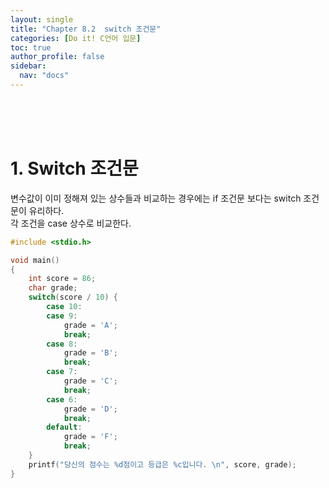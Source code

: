 ```yaml
---
layout: single
title: "Chapter 8.2  switch 조건문"
categories: [Do it! C언어 입문]
toc: true
author_profile: false
sidebar:
  nav: "docs"
---
```

<br><br><br>

# 1. Switch 조건문
변수값이 이미 정해져 있는 상수들과 비교하는 경우에는 if 조건문 보다는 switch 조건문이 유리하다.<br>
각 조건을 case 상수로 비교한다.
```c
#include <stdio.h>

void main()
{
    int score = 86;
    char grade;
    switch(score / 10) {
        case 10:
        case 9:
            grade = 'A';
            break;
        case 8:
            grade = 'B';
            break;
        case 7:
            grade = 'C';
            break;
        case 6:
            grade = 'D';
            break;
        default:
            grade = 'F';
            break;
    }
    printf("당신의 점수는 %d점이고 등급은 %c입니다. \n", score, grade);
}
```